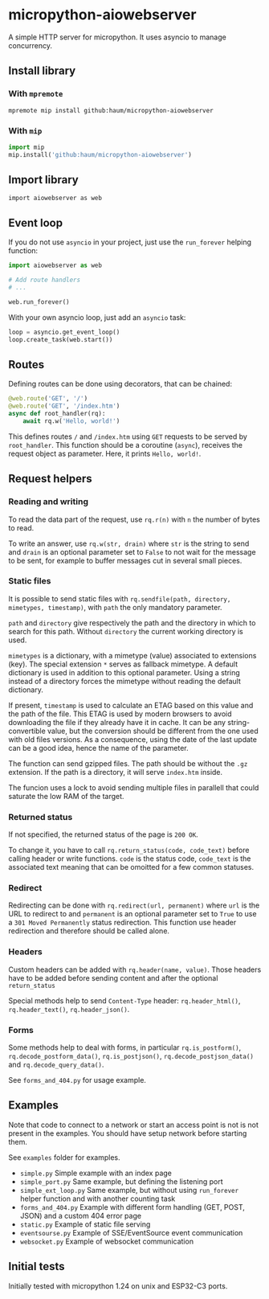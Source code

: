 micropython-aiowebserver
========================

A simple HTTP server for micropython. It uses asyncio to manage concurrency.

Install library
---------------

### With `mpremote`

`mpremote mip install github:haum/micropython-aiowebserver`

### With `mip`

```python
import mip
mip.install('github:haum/micropython-aiowebserver')
```

Import library
--------------

`import aiowebserver as web`

Event loop
----------

If you do not use `asyncio` in your project, just use the `run_forever` helping
function:

```python
import aiowebserver as web

# Add route handlers
# ...

web.run_forever()
```

With your own asyncio loop, just add an `asyncio` task:

```python
loop = asyncio.get_event_loop()
loop.create_task(web.start())
```

Routes
------

Defining routes can be done using decorators, that can be chained:

```python
@web.route('GET', '/')
@web.route('GET', '/index.htm')
async def root_handler(rq):
    await rq.w('Hello, world!')
```

This defines routes `/` and `/index.htm` using `GET` requests to be served by
`root_handler`. This function should be a coroutine (`async`), receives the
request object as parameter. Here, it prints `Hello, world!`.

Request helpers
---------------

### Reading and writing

To read the data part of the request, use `rq.r(n)` with `n` the number of bytes
to read.

To write an answer, use `rq.w(str, drain)` where `str` is the string to send and
`drain` is an optional parameter set to `False` to not wait for the message to
be sent, for example to buffer messages cut in several small pieces.

### Static files

It is possible to send static files with
`rq.sendfile(path, directory, mimetypes, timestamp)`, with `path` the only
mandatory parameter.

`path` and `directory` give respectively the path and the directory in which to
search for this path. Without `directory` the current working directory is used.

`mimetypes` is a dictionary, with a mimetype (value) associated to extensions
(key). The special extension `*` serves as fallback mimetype. A default
dictionary is used in addition to this optional parameter. Using a string
instead of a directory forces the mimetype without reading the default
dictionary.

If present, `timestamp` is used to calculate an ETAG based on this value and the
path of the file. This ETAG is used by modern browsers to avoid downloading the
file if they already have it in cache. It can be any string-convertible value,
but the conversion should be different from the one used with old files
versions. As a consequence, using the date of the last update can be a good
idea, hence the name of the parameter.

The function can send gzipped files. The path should be without the `.gz`
extension. If the path is a directory, it will serve `index.htm` inside.

The funcion uses a lock to avoid sending multiple files in parallell that could
saturate the low RAM of the target.

### Returned status

If not specified, the returned status of the page is `200 OK`.

To change it, you have to call `rq.return_status(code, code_text)` before
calling header or write functions. `code` is the status code, `code_text` is the
associated text meaning that can be omoitted for a few common statuses.

### Redirect

Redirecting can be done with `rq.redirect(url, permanent)` where `url` is the
URL to redirect to and `permanent` is an optional parameter set to `True` to
use a `301 Moved Permanently` status redirection. This function use header
redirection and therefore should be called alone.

### Headers

Custom headers can be added with `rq.header(name, value)`. Those headers have to
be added before sending content and after the optional `return_status`

Special methods help to send `Content-Type` header: `rq.header_html()`,
`rq.header_text()`, `rq.header_json()`.

### Forms

Some methods help to deal with forms, in particular `rq.is_postform()`,
`rq.decode_postform_data()`, `rq.is_postjson()`, `rq.decode_postjson_data()` and
`rq.decode_query_data()`.

See `forms_and_404.py` for usage example.

Examples
--------

Note that code to connect to a network or start an access point is not is not
present in the examples. You should have setup network before starting them.

See `examples` folder for examples.

- `simple.py` Simple example with an index page
- `simple_port.py` Same example, but defining the listening port
- `simple_ext_loop.py` Same example, but without using `run_forever` helper
  function and with another counting task
- `forms_and_404.py` Example with different form handling (GET, POST, JSON) and
  a custom 404 error page
- `static.py` Example of static file serving
- `eventsourse.py` Example of SSE/EventSource event communication
- `websocket.py` Example of websocket communication

Initial tests
-------------

Initially tested with micropython 1.24 on unix and ESP32-C3 ports.
